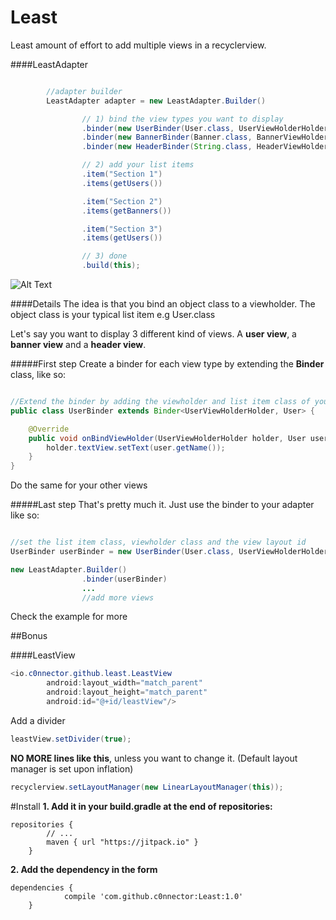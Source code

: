 # Least
Least amount of effort to add multiple views in a recyclerview.


####LeastAdapter

```java

        //adapter builder
        LeastAdapter adapter = new LeastAdapter.Builder()

                // 1) bind the view types you want to display
                .binder(new UserBinder(User.class, UserViewHolderHolder.class, R.layout.layout_user))
                .binder(new BannerBinder(Banner.class, BannerViewHolderHolder.class, R.layout.layout_banner))
                .binder(new HeaderBinder(String.class, HeaderViewHolder.class, R.layout.layout_header))

                // 2) add your list items
                .item("Section 1")
                .items(getUsers())

                .item("Section 2")
                .items(getBanners())

                .item("Section 3")
                .items(getUsers())

                // 3) done
                .build(this);

```
![Alt Text](http://fat.gfycat.com/AbsoluteMediocreBaiji.gif)

####Details
The idea is that you bind an object class to a viewholder. The object class is your typical list item e.g User.class

Let's say you want to display 3 different kind of views. A **user view**, a **banner view** and a **header view**.

#####First step
Create a binder for each view type by extending the **Binder** class, like so:

```java

//Extend the binder by adding the viewholder and list item class of your view
public class UserBinder extends Binder<UserViewHolderHolder, User> {

    @Override
    public void onBindViewHolder(UserViewHolderHolder holder, User user, int position) {
        holder.textView.setText(user.getName());
    }
}
```
Do the same for your other views

#####Last step
That's pretty much it. Just use the binder to your adapter like so:

```java

//set the list item class, viewholder class and the view layout id
UserBinder userBinder = new UserBinder(User.class, UserViewHolderHolder.class, R.layout.layout_user)

new LeastAdapter.Builder()
                .binder(userBinder)
                ...
                //add more views
```
Check the example for more

##Bonus

####LeastView

```java
<io.c0nnector.github.least.LeastView
        android:layout_width="match_parent"
        android:layout_height="match_parent"
        android:id="@+id/leastView"/>
```

Add a divider
```java
leastView.setDivider(true);
```

**NO MORE lines like this**, unless you want to change it. (Default layout manager is set upon inflation)
```java
recyclerview.setLayoutManager(new LinearLayoutManager(this));
```

#Install
**1. Add it in your build.gradle at the end of repositories:**

```
repositories {
	    // ...
	    maven { url "https://jitpack.io" }
	}
```
	
**2. Add the dependency in the form**

```
dependencies {
	        compile 'com.github.c0nnector:Least:1.0'
	}
```
